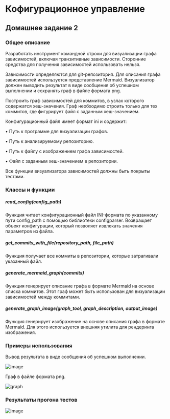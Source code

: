 # Кофигурационное управление

## Домашнее задание 2

### Общее описание

Разработать инструмент командной строки для визуализации графа
зависимостей, включая транзитивные зависимости. Сторонние средства для
получения зависимостей использовать нельзя.

Зависимости определяются для git-репозитория. Для описания графа
зависимостей используется представление Mermaid. Визуализатор должен
выводить результат в виде сообщения об успешном выполнении и сохранять граф
в файле формата png.

Построить граф зависимостей для коммитов, в узлах которого содержатся
хеш-значения. Граф необходимо строить только для тех коммитов, где фигурирует
файл с заданным хеш-значением.

Конфигурационный файл имеет формат ini и содержит:

• Путь к программе для визуализации графов.

• Путь к анализируемому репозиторию.

• Путь к файлу с изображением графа зависимостей.

• Файл с заданным хеш-значением в репозитории.

Все функции визуализатора зависимостей должны быть покрыты тестами.

### Классы и функции

##### read_config(config_path)

Функция читает конфигурационный файл INI-формата по указанному пути config_path с помощью библиотеки configparser. Возвращает объект конфигурации, который позволяет извлекать значения параметров из файла.

##### get_commits_with_file(repository_path, file_path)

Функция получает все коммиты в репозитории, которые затрагивали указанный файл.

##### generate_mermaid_graph(commits)

Функция генерирует описание графа в формате Mermaid на основе списка коммитов. Этот граф может быть использован для визуализации зависимостей между коммитами.

##### generate_graph_image(graph_tool, graph_description, output_image)

Функция генерирует изображение на основе описания графа в формате Mermaid. Для этого используется внешняя утилита для рендеринга изображения.

### Примеры использования

Вывод результата в виде сообщения об успешном выполнении.

![image](https://github.com/user-attachments/assets/14c157ed-3e9c-45e2-a92d-a7d88d24e1fb)

Граф в файле формата png.

![graph](https://github.com/user-attachments/assets/277f610d-6a75-46bc-b3e9-5be152a0bec0)

### Результаты прогона тестов

![image](https://github.com/user-attachments/assets/c837bf53-c94a-4101-8438-8b81db078c2d)


